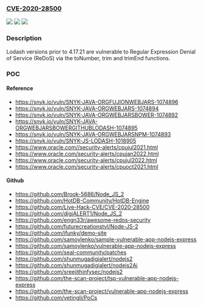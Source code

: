 ### [CVE-2020-28500](https://cve.mitre.org/cgi-bin/cvename.cgi?name=CVE-2020-28500)
![](https://img.shields.io/static/v1?label=Product&message=Lodash&color=blue)
![](https://img.shields.io/static/v1?label=Version&message=n%2Fa&color=blue)
![](https://img.shields.io/static/v1?label=Vulnerability&message=Regular%20Expression%20Denial%20of%20Service%20(ReDoS)&color=brighgreen)

### Description

Lodash versions prior to 4.17.21 are vulnerable to Regular Expression Denial of Service (ReDoS) via the toNumber, trim and trimEnd functions.

### POC

#### Reference
- https://snyk.io/vuln/SNYK-JAVA-ORGFUJIONWEBJARS-1074896
- https://snyk.io/vuln/SNYK-JAVA-ORGWEBJARS-1074894
- https://snyk.io/vuln/SNYK-JAVA-ORGWEBJARSBOWER-1074892
- https://snyk.io/vuln/SNYK-JAVA-ORGWEBJARSBOWERGITHUBLODASH-1074895
- https://snyk.io/vuln/SNYK-JAVA-ORGWEBJARSNPM-1074893
- https://snyk.io/vuln/SNYK-JS-LODASH-1018905
- https://www.oracle.com//security-alerts/cpujul2021.html
- https://www.oracle.com/security-alerts/cpujan2022.html
- https://www.oracle.com/security-alerts/cpujul2022.html
- https://www.oracle.com/security-alerts/cpuoct2021.html

#### Github
- https://github.com/Brook-5686/Node_JS_2
- https://github.com/HotDB-Community/HotDB-Engine
- https://github.com/Live-Hack-CVE/CVE-2020-28500
- https://github.com/digiALERT1/Node_JS_2
- https://github.com/engn33r/awesome-redos-security
- https://github.com/futurecreationstvl/Node-JS-2
- https://github.com/ifunky/demo-site
- https://github.com/samoylenko/sample-vulnerable-app-nodejs-express
- https://github.com/samoylenko/vulnerable-app-nodejs-express
- https://github.com/seal-community/patches
- https://github.com/shunmugadigialert/nodejs2
- https://github.com/shunmugadigialert/nodejs2Ai
- https://github.com/sreejithinfysec/nodejs2
- https://github.com/the-scan-project/tsp-vulnerable-app-nodejs-express
- https://github.com/the-scan-project/vulnerable-app-nodejs-express
- https://github.com/yetingli/PoCs

